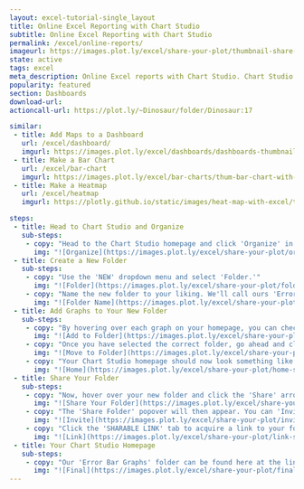 ```yaml
---
layout: excel-tutorial-single_layout
title: Online Excel Reporting with Chart Studio
subtitle: Online Excel Reporting with Chart Studio
permalink: /excel/online-reports/
imageurl: https://images.plot.ly/excel/share-your-plot/thumbnail-share-your-plot.png
state: active
tags: excel
meta_description: Online Excel reports with Chart Studio. Chart Studio is the easiest and fastest way to make charts, reports, and dashboards online.
popularity: featured
section: Dashboards
download-url:
actioncall-url: https://plot.ly/~Dinosaur/folder/Dinosaur:17

similar:
 - title: Add Maps to a Dashboard
   url: /excel/dashboard/
   imgurl: https://images.plot.ly/excel/dashboards/dashboards-thumbnail.png
 - title: Make a Bar Chart
   url: /excel/bar-chart
   imgurl: https://images.plot.ly/excel/bar-charts/thum-bar-chart-with-excel.png
 - title: Make a Heatmap
   url: /excel/heatmap
   imgurl: https://plotly.github.io/static/images/heat-map-with-excel/thum-heat-map-with-excel.png

steps:
 - title: Head to Chart Studio and Organize
   sub-steps:
    - copy: "Head to the Chart Studio homepage and click 'Organize' in the upper left."
      img: "![Organize](https://images.plot.ly/excel/share-your-plot/organize-share-your-plot.png)"
 - title: Create a New Folder
   sub-steps:
    - copy: "Use the 'NEW' dropdown menu and select 'Folder.'"
      img: "![Folder](https://images.plot.ly/excel/share-your-plot/folder-share-your-plot.png)"
    - copy: "Name the new folder to your liking. We'll call ours 'Error Bar Graphs' since all of our graphs have error bars."
      img: "![Folder Name](https://images.plot.ly/excel/share-your-plot/folder-name-share-your-plot.png)"
 - title: Add Graphs to Your New Folder
   sub-steps:
    - copy: "By hovering over each graph on your homepage, you can check each that you'd like to add to your new folder. Click the folder icon within upper tool bar to move the selected graphs to the newly-created folder."
      img: "![Add to Folder](https://images.plot.ly/excel/share-your-plot/add-share-your-plot.png)"
    - copy: "Once you have selected the correct folder, go ahead and click 'MOVE' within the 'Move To' menu."
      img: "![Move to Folder](https://images.plot.ly/excel/share-your-plot/move-share-your-plot.png)"
    - copy: "Your Chart Studio homepage should now look something like this."
      img: "![Home](https://images.plot.ly/excel/share-your-plot/home-share-your-plot.png)"
 - title: Share Your Folder
   sub-steps:
    - copy: "Now, hover over your new folder and click the 'Share' arrow."
      img: "![Share Your Folder](https://images.plot.ly/excel/share-your-plot/share-share-your-plot.png)"
    - copy: "The 'Share Folder' popover will then appear. You can 'Invite People' by entering their Chart Studio username or email address. You can also add a message if you'd like."
      img: "![Invite](https://images.plot.ly/excel/share-your-plot/invite-share-your-plot.png)"
    - copy: "Click the 'SHARABLE LINK' tab to acquire a link to your folder. You can share this with other collaborators."
      img: "![Link](https://images.plot.ly/excel/share-your-plot/link-share-your-plot.png)"
 - title: Your Chart Studio Homepage
   sub-steps:
    - copy: "Our 'Error Bar Graphs' folder can be found here at the link provided: [click here](https://plot.ly/~Dinosaur/folder/Dinosaur:17)."
      img: "![Final](https://images.plot.ly/excel/share-your-plot/final-share-your-plot.png)"
---
```

